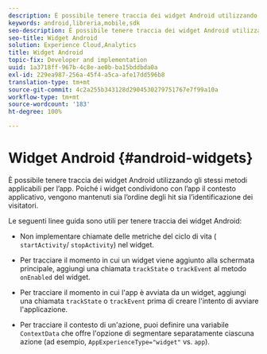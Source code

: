 ```yaml
---
description: È possibile tenere traccia dei widget Android utilizzando gli stessi metodi applicabili per l’app. Poiché i widget condividono con l’app il contesto applicativo, vengono mantenuti sia l’ordine degli hit sia l’identificazione dei visitatori.
keywords: android,libreria,mobile,sdk
seo-description: È possibile tenere traccia dei widget Android utilizzando gli stessi metodi applicabili per l’app. Poiché i widget condividono con l’app il contesto applicativo, vengono mantenuti sia l’ordine degli hit sia l’identificazione dei visitatori.
seo-title: Widget Android
solution: Experience Cloud,Analytics
title: Widget Android
topic-fix: Developer and implementation
uuid: 1a3718ff-967b-4c8e-ae0b-ba15bddbda0a
exl-id: 229ea987-256a-45f4-a5ca-afe17dd596b8
translation-type: tm+mt
source-git-commit: 4c2a255b343128d2904530279751767e7f99a10a
workflow-type: tm+mt
source-wordcount: '183'
ht-degree: 100%

---
```


# Widget Android {#android-widgets}

È possibile tenere traccia dei widget Android utilizzando gli stessi metodi applicabili per l’app. Poiché i widget condividono con l’app il contesto applicativo, vengono mantenuti sia l’ordine degli hit sia l’identificazione dei visitatori.

Le seguenti linee guida sono utili per tenere traccia dei widget Android:

* Non implementare chiamate delle metriche del ciclo di vita ( `startActivity`/ `stopActivity`) nel widget.

* Per tracciare il momento in cui un widget viene aggiunto alla schermata principale, aggiungi una chiamata `trackState` o `trackEvent` al metodo `onEnabled` del widget.

* Per tracciare il momento in cui l&#39;app è avviata da un widget, aggiungi una chiamata `trackState` o `trackEvent` prima di creare l&#39;intento di avviare l&#39;applicazione.

* Per tracciare il contesto di un&#39;azione, puoi definire una variabile `ContextData` che offre l&#39;opzione di segmentare separatamente ciascuna azione (ad esempio, `AppExperienceType="widget"` vs. `app`).

